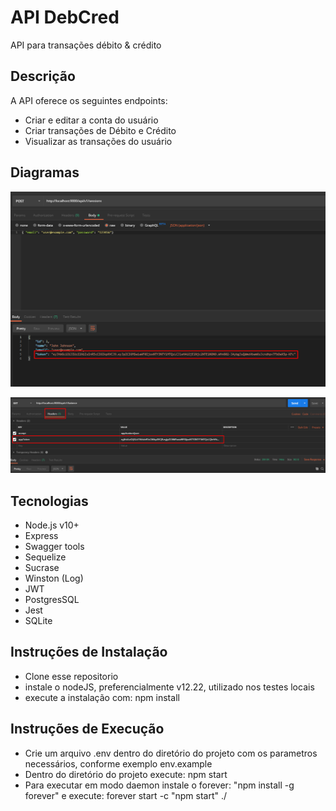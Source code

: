 # API DebCred
API para transações débito & crédito

## Descrição

A API oferece os seguintes endpoints:
- Criar e editar a conta do usuário
- Criar transações de Débito e  Crédito
- Visualizar as transações do usuário

## Diagramas

![](https://github.com/mvclaudianobj/debcredAPI/blob/master/tmp/1.png)

![](https://github.com/mvclaudianobj/debcredAPI/blob/master/tmp/2.png)

## Tecnologias
- Node.js v10+
- Express
- Swagger tools
- Sequelize
- Sucrase
- Winston (Log)
- JWT
- PostgresSQL
- Jest
- SQLite

## Instruções de Instalação
- Clone esse repositorio
- instale o nodeJS, preferencialmente v12.22, utilizado nos testes locais
- execute a instalação com: npm install

## Instruções de Execução
- Crie um arquivo .env dentro do diretório do projeto com os parametros necessários, conforme exemplo env.example
- Dentro do diretório do projeto execute: npm start
- Para executar em modo daemon instale o forever: "npm install -g forever" e execute: forever start -c "npm start" ./

